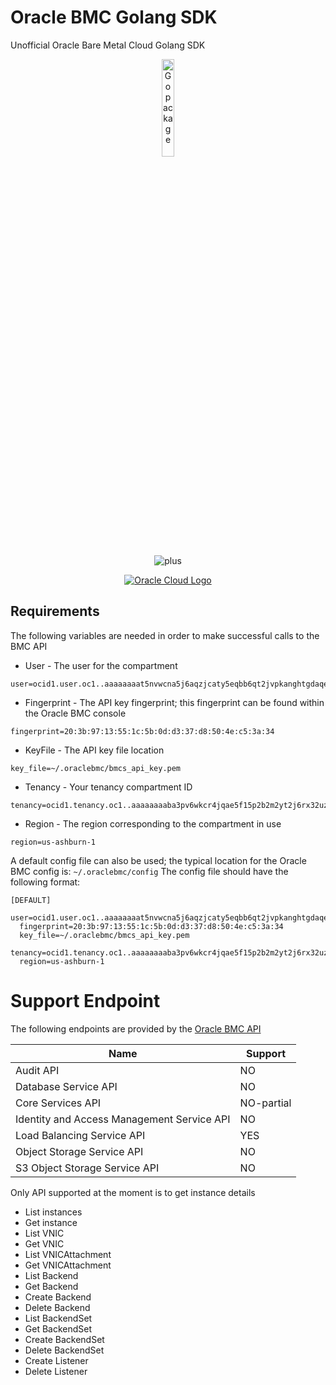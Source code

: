 # Oracle BMC Golang SDK

Unofficial Oracle Bare Metal Cloud Golang SDK



<p align="center">
  <a href="http://golang.org" target="_blank"><img alt="Go package" src="https://golang.org/doc/gopher/pencil/gopherhat.jpg" width="20%" /></a>
</p>
<p align="center">
  <img src="https://cdn4.iconfinder.com/data/icons/linecon/512/add-128.png" alt="plus" />
</p>
<p align="center">
  <a href="https://www.oraclecloud.com/" target="_blank"><img src="https://static1.squarespace.com/static/587d94cf4402432706cdd02d/t/58cee1bd1b10e37dbd70b243/1489953226294/oracle-logo" alt="Oracle Cloud Logo"/></a>
</p>




## Requirements
The following variables are needed in order to make successful calls to the BMC API

* User - The user for the compartment
```
user=ocid1.user.oc1..aaaaaaaat5nvwcna5j6aqzjcaty5eqbb6qt2jvpkanghtgdaqedqw3rynjq
```
* Fingerprint - The API key fingerprint; this fingerprint can be found within the Oracle BMC console
```
fingerprint=20:3b:97:13:55:1c:5b:0d:d3:37:d8:50:4e:c5:3a:34
```
* KeyFile - The API key file location
```
key_file=~/.oraclebmc/bmcs_api_key.pem
```
* Tenancy - Your tenancy compartment ID
```
tenancy=ocid1.tenancy.oc1..aaaaaaaaba3pv6wkcr4jqae5f15p2b2m2yt2j6rx32uzr4h25vqstifsfdsq
```
* Region - The region corresponding to the compartment in use
```
region=us-ashburn-1
```

A default config file can also be used; the typical location for the Oracle BMC config is: `~/.oraclebmc/config`
The config file should have the following format:
```
[DEFAULT]
  user=ocid1.user.oc1..aaaaaaaat5nvwcna5j6aqzjcaty5eqbb6qt2jvpkanghtgdaqedqw3rynjq
  fingerprint=20:3b:97:13:55:1c:5b:0d:d3:37:d8:50:4e:c5:3a:34
  key_file=~/.oraclebmc/bmcs_api_key.pem
  tenancy=ocid1.tenancy.oc1..aaaaaaaaba3pv6wkcr4jqae5f15p2b2m2yt2j6rx32uzr4h25vqstifsfdsq
  region=us-ashburn-1
```

# Support Endpoint

The following endpoints are provided by the [Oracle BMC API](https://docs.us-phoenix-1.oraclecloud.com/api/)

| Name | Support |
| --- | --- |
| Audit API | NO |
| Database Service API | NO |
| Core Services API | NO-partial |
| Identity and Access Management Service API | NO |
| Load Balancing Service API | YES |
| Object Storage Service API | NO |
| S3 Object Storage Service API | NO |

Only API supported at the moment is to get instance details
* List instances
* Get instance
* List VNIC
* Get VNIC
* List VNICAttachment
* Get VNICAttachment
* List Backend
* Get Backend
* Create Backend
* Delete Backend
* List BackendSet
* Get BackendSet
* Create BackendSet
* Delete BackendSet
* Create Listener
* Delete Listener

